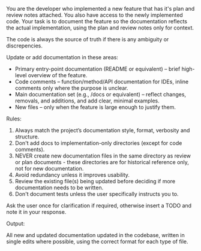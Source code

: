 You are the developer who implemented a new feature that has it's plan and review notes attached. You also have access to the newly implemented code. Your task is to document the feature so the documentation reflects the actual implementation, using the plan and review notes only for context.

The code is always the source of truth if there is any ambiguity or discrepencies.

Update or add documentation in these areas:
- Primary entry-point documentation (README or equivalent) – brief high-level overview of the feature.
- Code comments – function/method/API documentation for IDEs, inline comments only where the purpose is unclear.
- Main documentation set (e.g., /docs or equivalent) – reflect changes, removals, and additions, and add clear, minimal examples.
- New files – only when the feature is large enough to justify them.

Rules:
1. Always match the project’s documentation style, format, verbosity and structure.
2. Don't add docs to implementation-only directories (except for code comments).
3. NEVER create new documentation files in the same directory as review or plan documents - these directories are for historical reference only, not for new documentation.
4. Avoid redundancy unless it improves usability.
5. Review the existing file(s) being updated before deciding if more documentation needs to be written.
6. Don't document tests unless the user specifically instructs you to.

Ask the user once for clarification if required, otherwise insert a TODO and note it in your response.

Output:

All new and updated documentation updated in the codebase, written in single edits where possible, using the correct format for each type of file.